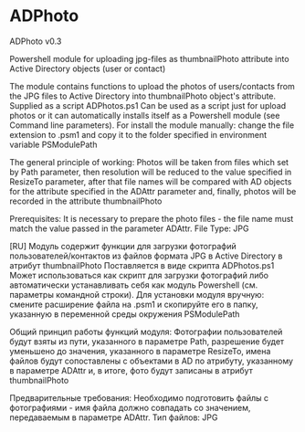 # ADPhoto
ADPhoto v0.3

Powershell module for uploading jpg-files as thumbnailPhoto attribute into Active Directory objects (user or contact)

The module contains functions to upload the photos of users/contacts from the JPG files to Active Directory into thumbnailPhoto object's attribute.
Supplied as a script ADPhotos.ps1
Can be used as a script just for upload photos or it can automatically installs itself as a Powershell module (see Command line parameters).
For install the module manually: change the file extension to .psm1 and copy it to the folder specified in environment variable PSModulePath

The general principle of working:
Photos will be taken from files which set by Path parameter, then resolution will be reduced to the value specified in ResizeTo parameter, after that file names will be compared with AD objects for the attribute specified in the ADAttr parameter and, finally, photos will be recorded in the attribute thumbnailPhoto

Prerequisites:
It is necessary to prepare the photo files - the file name must match the value passed in the parameter ADAttr. File Type: JPG

[RU]
Модуль содержит функции для загрузки фотографий пользователей/контактов из файлов формата JPG в Active Directory в атрибут thumbnailPhoto
Поставляется в виде скрипта ADPhotos.ps1
Может использоваться как скрипт для загрузки фотографий либо автоматически устанавливать себя как модуль Powershell (см. параметры командной строки). 
Для установки модуля вручную: смените pасширение файла на .psm1 и скопируйте его в папку, указанную в переменной среды окружения PSModulePath

Общий принцип работы функций модуля:
Фотографии пользователей будут взяты из пути, указанного в параметре Path, разрешение будет уменьшено до значения, указанного в параметре ResizeTo, имена файлов будут сопоставлены с объектами в AD по атрибуту, указанному в параметре ADAttr и, в итоге, фото будут записаны в атрибут thumbnailPhoto

Предварительные требования:
Необходимо подготовить файлы с фотографиями - имя файла должно совпадать со значением, передаваемым в параметре ADAttr. Тип файлов: JPG
